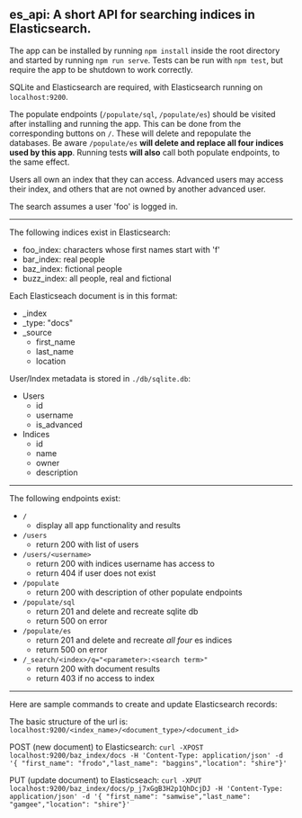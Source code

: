 ## es_api: A short API for searching indices in Elasticsearch.


The app can be installed by running `npm install` inside the root directory and started by running `npm run serve`. Tests can be run with `npm test`, but require the app to be shutdown to work correctly.

SQLite and Elasticsearch are required, with Elasticsearch running on `localhost:9200`.

The populate endpoints (`/populate/sql`, `/populate/es`) should be visited after installing and running the app. This can be done from the corresponding buttons on `/`. These will delete and repopulate the databases. Be aware `/populate/es` **will delete and replace all four indices used by this app**. Running tests **will also** call both populate endpoints, to the same effect.

Users all own an index that they can access. Advanced users may access their index, and others that are not owned by another advanced user.

The search assumes a user 'foo' is logged in.

---

The following indices exist in Elasticsearch:

* foo_index: characters whose first names start with 'f'
* bar_index: real people
* baz_index: fictional people
* buzz_index: all people, real and fictional

Each Elasticseach document is in this format:
* _index
* _type: "docs"
* _source
  * first_name
  * last_name
  * location

User/Index metadata is stored in `./db/sqlite.db`:
* Users
  * id
  * username
  * is_advanced
* Indices
  * id
  * name
  * owner
  * description

---

The following endpoints exist:

* `/`
  * display all app functionality and results
* `/users`
  * return 200 with list of users
* `/users/<username>`
  * return 200 with indices username has access to
  * return 404 if user does not exist
* `/populate`
  * return 200 with description of other populate endpoints
* `/populate/sql`
  * return 201 and delete and recreate sqlite db
  * return 500 on error
* `/populate/es`
  * return 201 and delete and recreate _all four_ es indices
  * return 500 on error
* `/_search/<index>/q="<parameter>:<search term>"`
  * return 200 with document results
  * return 403 if no access to index

---

Here are sample commands to create and update Elasticsearch records:

The basic structure of the url is: `localhost:9200/<index_name>/<document_type>/<document_id>`

POST (new document) to Elasticsearch:
`curl -XPOST localhost:9200/baz_index/docs -H 'Content-Type: application/json' -d '{ "first_name": "frodo","last_name": "baggins","location": "shire"}'`

PUT (update document) to Elasticseach:
`curl -XPUT localhost:9200/baz_index/docs/p_j7xGgB3H2p1QhDcjDJ -H 'Content-Type: application/json' -d '{ "first_name": "samwise","last_name": "gamgee","location": "shire"}'`
